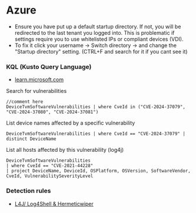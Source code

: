 # Azure

- Ensure you have put up a default startup directory. If not, you will be redirected to the last tenant you logged into. This is problematic if settings require you to use whitelisted IPs or compliant devices (VDI).
- To fix it click your username -> Switch directory -> and change the "Startup directory" setting. (CTRL+F and search for it if you cant see it)


### KQL (Kusto Query Language)
- [learn.microsoft.com](https://learn.microsoft.com/en-us/azure/data-explorer/kusto/query/)

Search for vulnerabilities
````
//comment here
DeviceTvmSoftwareVulnerabilities | where CveId in ("CVE-2024-37079", "CVE-2024-37080", "CVE-2024-37081")
````
List device names affected by a specific vulnerability
````
DeviceTvmSoftwareVulnerabilities | where CveId == "CVE-2024-37079" | distinct DeviceName
````
List all hosts affected by this vulnerability (log4j)
````
DeviceTvmSoftwareVulnerabilities
| where CveId == "CVE-2021-44228"
| project DeviceName, DeviceId, OSPlatform, OSVersion, SoftwareVendor, CveId, VulnerabilitySeverityLevel
````


### Detection rules
- [L4J/ Log4Shell & Hermeticwiper](https://github.com/stripesoc/detections)
